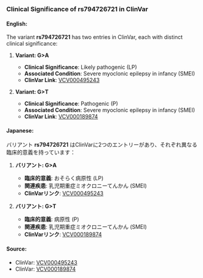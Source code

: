 ### Clinical Significance of rs794726721 in ClinVar

#### English:
The variant **rs794726721** has two entries in ClinVar, each with distinct clinical significance:

1. **Variant: G>A**
   - **Clinical Significance**: Likely pathogenic (LP)
   - **Associated Condition**: Severe myoclonic epilepsy in infancy (SMEI)
   - **ClinVar Link**: [VCV000495243](https://www.ncbi.nlm.nih.gov/clinvar/variation/495243)

2. **Variant: G>T**
   - **Clinical Significance**: Pathogenic (P)
   - **Associated Condition**: Severe myoclonic epilepsy in infancy (SMEI)
   - **ClinVar Link**: [VCV000189874](https://www.ncbi.nlm.nih.gov/clinvar/variation/189874)

#### Japanese:
バリアント **rs794726721** はClinVarに2つのエントリーがあり、それぞれ異なる臨床的意義を持っています：

1. **バリアント: G>A**
   - **臨床的意義**: おそらく病原性 (LP)
   - **関連疾患**: 乳児期重症ミオクロニーてんかん (SMEI)
   - **ClinVarリンク**: [VCV000495243](https://www.ncbi.nlm.nih.gov/clinvar/variation/495243)

2. **バリアント: G>T**
   - **臨床的意義**: 病原性 (P)
   - **関連疾患**: 乳児期重症ミオクロニーてんかん (SMEI)
   - **ClinVarリンク**: [VCV000189874](https://www.ncbi.nlm.nih.gov/clinvar/variation/189874)

#### Source:
- ClinVar: [VCV000495243](https://www.ncbi.nlm.nih.gov/clinvar/variation/495243)
- ClinVar: [VCV000189874](https://www.ncbi.nlm.nih.gov/clinvar/variation/189874)